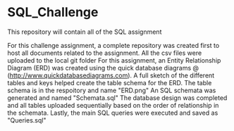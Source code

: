 # SQL_Challenge
This repository will contain all of the SQL assignment

For this challenge assignment, a complete repository was created first to host all documents related to the assignment.
All the csv files were uploaded to the local git folder
For this assignment, an Entity Relationship Diagram (ERD) was created using the quick database diagrams @ (http://www.quickdatabasediagrams.com). A full sketch of the different tables and keys helped create the table schema for the ERD. The table schema is in the respoitory and name "ERD.png"
An SQL schemata was generated and named "Schemata.sql"
The database design was completed and all tables uploaded sequentially based on the order of relationship in the schemata.
Lastly, the main SQL queries were executed and saved as "Queries.sql"

